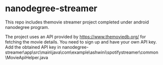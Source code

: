 # nanodegree-streamer
This repo includes themovie streamer project completed under android nanodegree program.

The project uses an API provided by https://www.themoviedb.org/ for fetching the movie details. 
You need to sign up and have your own API key. 
Add the obtained API key in nanodegree-streamer\app\src\main\java\com\example\ashwini\spotifystreamer\common\MovieApiHelper.java

